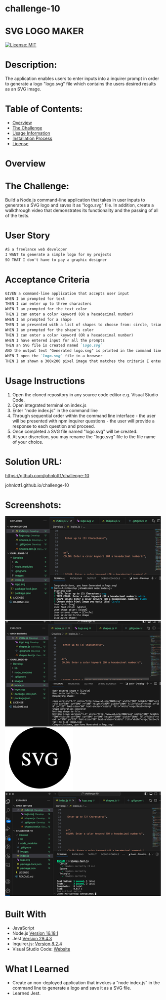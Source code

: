 # challenge-10
# SVG LOGO MAKER

[![License: MIT](https://img.shields.io/badge/License-MIT-yellow.svg)](https://opensource.org/licenses/MIT)
  
# Description:
The application enables users to enter inputs into a inquirer prompt in order to generate a logo "logo.svg" file which contains the users desired results as an SVG image.

# Table of Contents:
- [Overview](#Overview)
- [The Challenge](#The-Challenge)
- [Usage Information](#Usage-Information)
- [Installation Process](#Installation-Process)
- [License](#License)
  
# Overview

# The Challenge:
Build a Node.js command-line application that takes in user inputs to generates a SVG logo and saves it as "logo.svg" file. In addition, create a walkthrough video that demonstrates its functionality and the passing of all of the tests.


# User Story
```md
AS a freelance web developer
I WANT to generate a simple logo for my projects
SO THAT I don't have to pay a graphic designer
```

# Acceptance Criteria
```md
GIVEN a command-line application that accepts user input
WHEN I am prompted for text
THEN I can enter up to three characters
WHEN I am prompted for the text color
THEN I can enter a color keyword (OR a hexadecimal number)
WHEN I am prompted for a shape
THEN I am presented with a list of shapes to choose from: circle, triangle, and square
WHEN I am prompted for the shape's color
THEN I can enter a color keyword (OR a hexadecimal number)
WHEN I have entered input for all the prompts
THEN an SVG file is created named `logo.svg`
AND the output text "Generated logo.svg" is printed in the command line
WHEN I open the `logo.svg` file in a browser
THEN I am shown a 300x200 pixel image that matches the criteria I entered
```

# Usage Instructions
1. Open the cloned repository in any source code editor e.g. Visual Studio Code.
2. Open integrated terminal on index.js
3. Enter “node index.js” in the command line
4. Through sequential order within the command line interface - the user will be presented with npm inquirer questions - the user will provide a response to each question and proceed.
5. Once completed a SVG file named "logo.svg" will be created.
6. At your discretion, you may rename the "logo.svg" file to the file name of your choice.

# Solution URL:
https://github.com/johnlott1/challenge-10

johnlott1.github.io/challenge-10


# Screenshots:
![Alt text](<Develop/pictures/Screen Shot 2024-01-09 at 2.23.52 PM.png>)
![Alt text](<Develop/pictures/Screen Shot 2024-01-09 at 2.24.27 PM.png>)
![Alt text](<Develop/pictures/Screen Shot 2024-01-09 at 2.54.55 PM.png>)
![Alt text](<Develop/pictures/Screen Shot 2024-01-09 at 2.23.14 PM.png>)

# Built With
- JavaScript
- Node.js [Version 16.18.1](https://nodejs.org/en/blog/release/v16.18.1/)
- Jest [Version 29.4.3](https://www.npmjs.com/package/jest)
- Inquirer.js: [Version 8.2.4](https://www.npmjs.com/package/inquirer/v/8.2.4)
- Visual Studio Code: [Website](https://code.visualstudio.com/)

# What I Learned
- Create an non-deployed application that invokes a “node index.js” in the command line to generate a logo and save it as a SVG file.
- Learned Jest.
